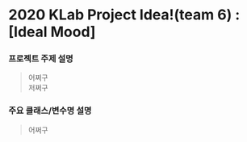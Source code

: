 # 2020 KLab Project Idea!(team 6) : [Ideal Mood]
### 프로젝트 주제 설명
> 어쩌구   
> 저쩌구   
   
### 주요 클래스/변수명 설명
> 어쩌구   
